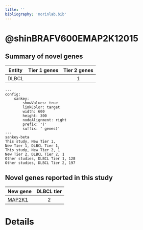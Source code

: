 ```yaml
---
title: ''
bibliography: 'morinlab.bib'
---
```


# @shinBRAFV600EMAP2K12015
## Summary of novel genes

|Entity| Tier 1 genes| Tier 2 genes|
|:-:|:-:|:-:|
|DLBCL||1|
```mermaid
---
config:
    sankey:
        showValues: true
        linkColor: target
        width: 600
        height: 300
        nodeAlignment: right
        prefix: '('
        suffix: ' genes)'
---
sankey-beta
This study, New Tier 1, 
New Tier 1, DLBCL Tier 1, 
This study, New Tier 2, 1
New Tier 2, DLBCL Tier 2, 1
Other studies, DLBCL Tier 1, 128
Other studies, DLBCL Tier 2, 197
```


## Novel genes reported in this study

|New gene|DLBCL tier|
|:-|:-:|
|[MAP2K1](MAP2K1)|2 |

# Details

